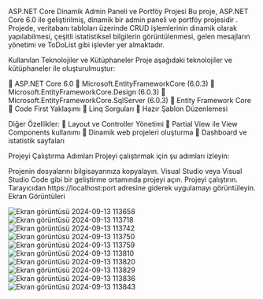 ASP.NET Core Dinamik Admin Paneli ve Portföy Projesi
Bu proje, ASP.NET Core 6.0 ile geliştirilmiş, dinamik bir admin paneli ve portföy projesidir . Projede, veritabanı tabloları üzerinde CRUD işlemlerinin dinamik olarak yapılabilmesi, çeşitli istatistiksel bilgilerin görüntülenmesi, gelen mesajların yönetimi ve ToDoList gibi işlevler yer almaktadır.

Kullanılan Teknolojiler ve Kütüphaneler
Proje aşağıdaki teknolojiler ve kütüphaneler ile oluşturulmuştur:

🔹 ASP.NET Core 6.0
🔹 Microsoft.EntityFrameworkCore (6.0.3)
🔹 Microsoft.EntityFrameworkCore.Design (6.0.3)
🔹 Microsoft.EntityFrameworkCore.SqlServer (6.0.3)
🔹 Entity Framework Core
🔹 Code First Yaklaşımı
🔹 Linq Sorguları
🔹 Hazır Şablon Düzenlemesi

Diğer Özellikler:
🔹 Layout ve Controller Yönetimi
🔹 Partial View ile View Components kullanımı
🔹 Dinamik web projeleri oluşturma
🔹 Dashboard ve istatistik sayfaları

Projeyi Çalıştırma Adımları
Projeyi çalıştırmak için şu adımları izleyin:

Projenin dosyalarını bilgisayarınıza kopyalayın.
Visual Studio veya Visual Studio Code gibi bir geliştirme ortamında projeyi açın.
Projeyi çalıştırın.
Tarayıcıdan https://localhost:port adresine giderek uygulamayı görüntüleyin.
Ekran Görüntüleri

![Ekran görüntüsü 2024-09-13 113658](https://github.com/user-attachments/assets/4c5db588-2b8f-493a-815f-ed4cb81d03d1)
![Ekran görüntüsü 2024-09-13 113718](https://github.com/user-attachments/assets/a0115a1a-04df-4a2a-9b66-4e5576f84781)
![Ekran görüntüsü 2024-09-13 113742](https://github.com/user-attachments/assets/08e1638e-4e8a-41d5-8204-5d9335cd0920)
![Ekran görüntüsü 2024-09-13 113750](https://github.com/user-attachments/assets/1e257025-c122-4a86-b26a-97f4e7da3873)
![Ekran görüntüsü 2024-09-13 113759](https://github.com/user-attachments/assets/24589790-2ff1-41d0-abd6-6d508b9f8204)
![Ekran görüntüsü 2024-09-13 113810](https://github.com/user-attachments/assets/e5ed9157-0db4-4554-b77f-cd3fff9f4126)
![Ekran görüntüsü 2024-09-13 113820](https://github.com/user-attachments/assets/74bb1224-5fa6-4164-8b54-d51f65c1fe92)
![Ekran görüntüsü 2024-09-13 113829](https://github.com/user-attachments/assets/93daec3d-5c4a-49b4-9be0-4ee34ae1f197)
![Ekran görüntüsü 2024-09-13 113836](https://github.com/user-attachments/assets/fed04313-c32e-4956-b39b-e2a62165cc24)
![Ekran görüntüsü 2024-09-13 113843](https://github.com/user-attachments/assets/b3142773-1f2a-4d87-b46a-c51b8e6b649d)

